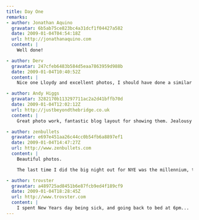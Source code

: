 ```yaml
---
title: Day One
remarks:
- author: Jonathan Aquino
  gravatar: 6b5ab75ce823bc4a31dcf1f04427a582
  date: 2009-01-04T04:54:18Z
  url: http://jonathanaquino.com
  content: |
    Well done!

- author: Derv
  gravatar: 247cfeb6483b584d5eaa7863959d988b
  date: 2009-01-04T10:40:52Z
  content: |
    Nice one Lloydy and excellent photos, I should have done a similar thing really. On New Years Eve I fell asleep at 11:30 so i missed out on the whole midnight celebration lol.

- author: Andy Higgs
  gravatar: 3282170b113297711ac2a2d41bffb70d
  date: 2009-01-04T12:02:12Z
  url: http://justbeyondthebridge.co.uk
  content: |
    Great photo work, fantastic blog layout for showing them. Jealousy is still rife in 2009.

- author: zenbullets
  gravatar: e697e451aa26c44cc0b54fb6a8897ef1
  date: 2009-01-04T14:47:27Z
  url: http://www.zenbullets.com
  content: |
    Beautiful photos.

    The last time I did the big night out for NYE was the millennium, the new year has seemed of relatively little consequence since then. It was also the night I met my wife.

- author: trovster
  gravatar: a489725ad8451b6e87fcb9ed4f189cf9
  date: 2009-01-04T18:28:45Z
  url: http://www.trovster.com
  content: |
    I spent New Years day being sick, and going back to bed at 6pm...
---
```

